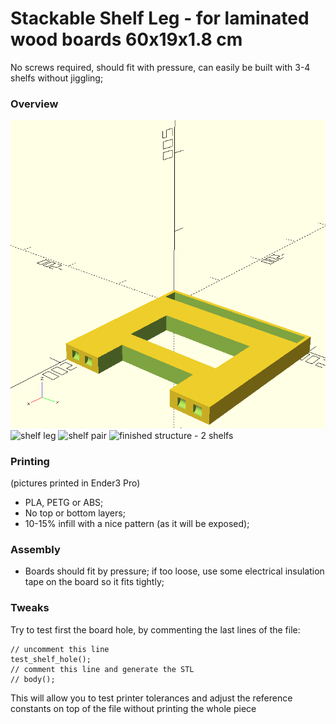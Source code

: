 Stackable Shelf Leg - for laminated wood boards 60x19x1.8 cm
============================================================

No screws required, should fit with pressure, can easily be built with 3-4 shelfs without jiggling;

### Overview

![leg stl](img/rack.png)
![shelf leg](img/shelf_leg_single.png)
![shelf pair](img/shelf_leg.png)
![finished structure - 2 shelfs](img/2shelfs.png)

### Printing
(pictures printed in Ender3 Pro)
- PLA, PETG or ABS;
- No top or bottom layers;
- 10-15% infill with a nice pattern (as it will be exposed);


### Assembly
- Boards should fit by pressure; if too loose, use some electrical insulation tape on the board so it fits tightly;


### Tweaks

Try to test first the board hole, by commenting the last lines of the file:
```
// uncomment this line
test_shelf_hole();
// comment this line and generate the STL
// body();

``` 

This will allow you to test printer tolerances and adjust the reference constants on top of the file without printing the whole piece

